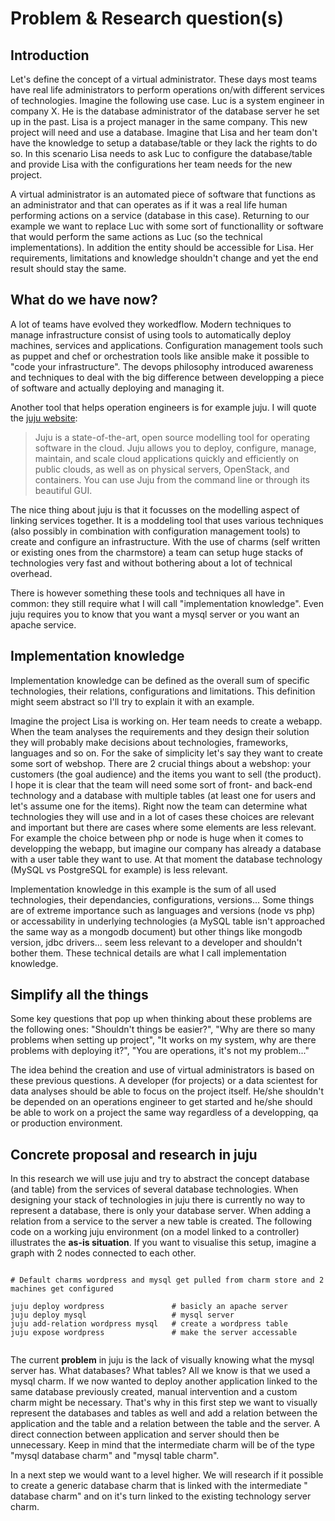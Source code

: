 # Problem & Research question(s)

## Introduction 

Let's define the concept of a virtual administrator. These days most teams have real life administrators to perform operations on/with different services of technologies. Imagine the following use case. Luc is a system engineer in company X. He is the database administrator of the database server he set up in the past. Lisa is a project manager in the same company. This new project will need and use a database. Imagine that Lisa and her team don't have the knowledge to setup a database/table or they lack the rights to do so. In this scenario Lisa needs to ask Luc to configure the database/table and provide Lisa with the configurations her team needs for the new project. 

A virtual administrator is an automated piece of software that functions as an administrator and that can operates as if it was a real life human performing actions on a service (database in this case). Returning to our example we want to replace Luc with some sort of functionallity or software that would perform the same actions as Luc (so the technical implementations). In addition the entity should be accessible for Lisa. Her requirements, limitations and knowledge shouldn't change and yet the end result should stay the same. 


## What do we have now?

A lot of teams have evolved they workedflow. Modern techniques to manage infrastructure consist of using tools to automatically deploy machines, services and applications. Configuration management tools such as puppet and chef or orchestration tools like ansible make it possible to "code your infrastructure". The devops philosophy introduced awareness and techniques to deal with the big difference between developping a piece of software and actually deploying and managing it. 

Another tool that helps operation engineers is for example juju. I will quote the [juju website](https://jujucharms.com/docs/stable/about-juju):

> Juju is a state-of-the-art, open source modelling tool for operating software in the cloud. Juju allows you to deploy, configure, manage, maintain, and scale cloud applications quickly and efficiently on public clouds, as well as on physical servers, OpenStack, and containers. You can use Juju from the command line or through its beautiful GUI.

The nice thing about juju is that it focusses on the modelling aspect of linking services together. It is a moddeling tool that uses various techniques (also possibly in combination with configuration management tools) to create and configure an infrastructure. With the use of charms (self written or existing ones from the charmstore) a team can setup huge stacks of technologies very fast and without bothering about a lot of technical overhead.

There is however something these tools and techniques all have in common: they still require what I will call "implementation knowledge". Even juju requires you to know that you want a mysql server or you want an apache service.

## Implementation knowledge

Implementation knowledge can be defined as the overall sum of specific technologies, their relations, configurations and limitations. This definition might seem abstract so I'll try to explain it with an example.

Imagine the project Lisa is working on. Her team needs to create a webapp. When the team analyses the requirements and they design their solution they will probably make decisions about technologies, frameworks, languages and so on. For the sake of simplicity let's say they want to create some sort of webshop. There are 2 crucial things about a webshop: your customers (the goal audience) and the items you want to sell (the product). I hope it is clear that the team will need some sort of front- and back-end technology and a database with multiple tables (at least one for users and let's assume one for the items). Right now the team can determine what technologies they will use and in a lot of cases these choices are relevant and important but there are cases where some elements are less relevant. For example the choice between php or node is huge when it comes to developping the webapp, but imagine our company has already a database with a user table they want to use. At that moment the database technology (MySQL vs PostgreSQL for example) is less relevant. 

Implementation knowledge in this example is the sum of all used technologies, their dependancies, configurations, versions... Some things are of extreme importance such as languages and versions (node vs php) or accessability in underlying technologies (a MySQL table isn't approached the same way as a mongodb document) but other things like mongodb version, jdbc drivers... seem less relevant to a developer and shouldn't bother them. These technical details are what I call implementation knowledge.


## Simplify all the things

Some key questions that pop up when thinking about these problems are the following ones: "Shouldn't things be easier?", "Why are there so many problems when setting up project", "It works on my system, why are there problems with deploying it?", "You are operations, it's not my problem..."

The idea behind the creation and use of virtual administrators is based on these previous questions. A developer (for projects) or a data scientest for data analyses should be able to focus on the project itself. He/she shouldn't be depended on an operations engineer to get started and he/she should be able to work on a project the same way regardless of a developping, qa or production environment. 


## Concrete proposal and research in juju

In this research we will use juju and try to abstract the concept database (and table) from the services of several database technologies. When designing your stack of technologies in juju there is currently no way to represent a database, there is only your database server. When adding a relation from a service to the server a new table is created. The following code on a working juju environment (on a model linked to a controller) illustrates the **as-is situation**. If you want to visualise this setup, imagine a graph with 2 nodes connected to each other.

```

# Default charms wordpress and mysql get pulled from charm store and 2 machines get configured

juju deploy wordpress 				# basicly an apache server
juju deploy mysql 					# mysql server
juju add-relation wordpress mysql   # create a wordpress table
juju expose wordpress 				# make the server accessable


```


The current **problem** in juju is the lack of visually knowing what the mysql server has. What databases? What tables? All we know is that we used a mysql charm. If we now wanted to deploy another application linked to the same database previously created, manual intervention and a custom charm might be necessary. That's why in this first step we want to visually represent the databases and tables as well and add a relation between the application and the table and a relation between the table and the server. A direct connection between application and server should then be unnecessary. Keep in mind that the intermediate charm will be of the type "mysql database charm" and "mysql table charm".


In a next step we would want to a level higher. We will research if it possible to create a generic database charm that is linked with the intermediate "<technology> database charm" and on it's turn linked to the existing technology server charm. 